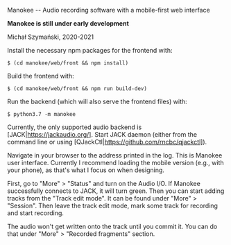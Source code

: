 Manokee -- Audio recording software with a mobile-first web interface

**Manokee is still under early development**

Michał Szymański, 2020-2021

Install the necessary npm packages for the frontend with:

    $ (cd manokee/web/front && npm install)

Build the frontend with:

    $ (cd manokee/web/front && npm run build-dev)

Run the backend (which will also serve the frontend files) with:

    $ python3.7 -m manokee

Currently, the only supported audio backend is [JACK|https://jackaudio.org/].
Start JACK daemon (either from the command line or using
[QJackCtl|https://github.com/rncbc/qjackctl]).

Navigate in your browser to the address printed in the log. This is Manokee
user interface. Currently I recommend loading the mobile version (e.g.,
with your phone), as that's what I focus on when designing.

First, go to "More" > "Status" and turn on the Audio I/O. If Manokee
successfully connects to JACK, it will turn green. Then you can start adding
tracks from the "Track edit mode". It can be found under "More" > "Session".
Then leave the track edit mode, mark some track for recording and start
recording.

The audio won't get written onto the track until you commit it. You can do
that under "More" > "Recorded fragments" section.
